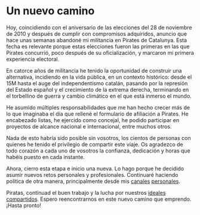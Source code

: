 <!--
tags: [ "pirates", "politics" ]
date_created: "2024-11-27T22:22:00+01:00"
image: /static/images/horitzo.jpg
-->

# Un nuevo camino

Hoy, coincidiendo con el aniversario de las elecciones del 28 de noviembre de 2010 y después de cumplir con compromisos adquiridos, anuncio que hace unas semanas abandoné mi militancia en Pirates de Catalunya. Esta fecha es relevante porque estas elecciones fueron las primeras en las que Pirates concurrió, poco después de su oficialización, y marcaron mi primera experiencia electoral.

En catorce años de militancia he tenido la oportunidad de construir una alternativa, incidiendo en la vida pública, en un contexto histórico: desde el 15M hasta el auge del independentismo catalán, pasando por la represión del Estado español y el crecimiento de la extrema derecha, terminando en el torbellino de guerra y cambio climático en el que está inmerso el mundo.

He asumido múltiples responsabilidades que me han hecho crecer más de lo que imaginaba el día que rellené el formulario de afiliación a Pirates. He encabezado listas, he ejercido como concejal, he podido participar en proyectos de alcance nacional e internacional, entre muchos otros.

Nada de esto habría sido posible sin vosotros, los cientos de personas con quienes he tenido el privilegio de compartir este viaje. Os agradezco de todo corazón a cada uno de vosotros la confianza, dedicación y horas que habéis puesto en cada instante.

Ahora, cierro esta etapa e inicio una nueva. Lo hago porque he decidido asumir nuevos retos personales y profesionales. Continuaré haciendo política de otra manera, principalmente desde mis [canales](https://bsky.app/profile/dario.cat) [personales](https://mastodont.cat/@dario).

Piratas, continuad el buen trabajo y la lucha por nuestros [ideales compartidos](https://lektu.com/l/pirates-de-catalunya/guia-de-navegants-per-un-mon-millor/17120). Espero reencontrarnos en este nuevo camino que emprendo. ¡Hasta pronto!
